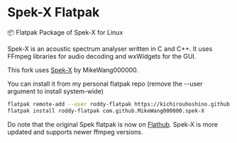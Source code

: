 # Spek-X Flatpak

📦 Flatpak Package of Spek-X for Linux

Spek-X is an acoustic spectrum analyser written in C and C++. It uses FFmpeg
libraries for audio decoding and wxWidgets for the GUI.

This fork uses [Spek-X](https://github.com/MikeWang000000/spek-X) by MikeWang000000.

You can install it from my personal flatpak repo (remove the --user argument to install system-wide)
``` bash
flatpak remote-add --user roddy-flatpak https://kichirouhoshino.github.io/roddy-flatpaks/index.flatpakrepo
flatpak install roddy-flatpak com.github.MikeWang000000.spek-X
```
Do note that the original Spek flatpak is now on [Flathub](https://flathub.org/apps/cc.spek.Spek). Spek-X is more updated and supports newer ffmpeg versions.
